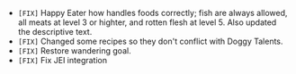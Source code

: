 - `[FIX]` Happy Eater how handles foods correctly; fish are always allowed, all meats at level 3 or highter, and rotten flesh at level 5. Also updated the descriptive text.
- `[FIX]` Changed some recipes so they don't conflict with Doggy Talents.
- `[FIX]` Restore wandering goal.
- `[FIX]` Fix JEI integration
